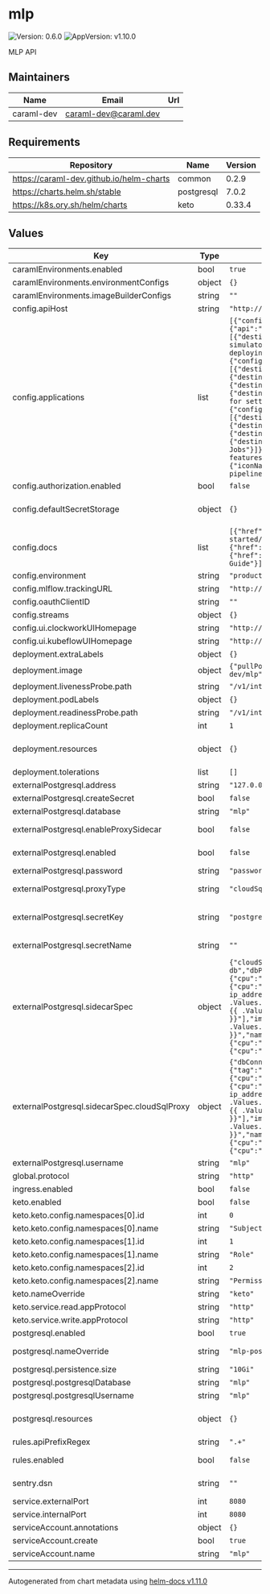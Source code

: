 # mlp

![Version: 0.6.0](https://img.shields.io/badge/Version-0.6.0-informational?style=flat-square) ![AppVersion: v1.10.0](https://img.shields.io/badge/AppVersion-v1.10.0-informational?style=flat-square)

MLP API

## Maintainers

| Name | Email | Url |
| ---- | ------ | --- |
| caraml-dev | <caraml-dev@caraml.dev> |  |

## Requirements

| Repository | Name | Version |
|------------|------|---------|
| https://caraml-dev.github.io/helm-charts | common | 0.2.9 |
| https://charts.helm.sh/stable | postgresql | 7.0.2 |
| https://k8s.ory.sh/helm/charts | keto | 0.33.4 |

## Values

| Key | Type | Default | Description |
|-----|------|---------|-------------|
| caramlEnvironments.enabled | bool | `true` |  |
| caramlEnvironments.environmentConfigs | object | `{}` |  |
| caramlEnvironments.imageBuilderConfigs | string | `""` |  |
| config.apiHost | string | `"http://mlp/v1"` |  |
| config.applications | list | `[{"configuration":{"api":"/api/merlin/v1","iconName":"machineLearningApp","navigation":[{"destination":"/models","label":"Models"},{"destination":"/transformer-simulator","label":"Transformer Simulator"}]},"description":"Platform for deploying machine learning models","homepage":"/merlin","name":"Merlin"},{"configuration":{"api":"/api/turing/v1","iconName":"graphApp","navigation":[{"destination":"/routers","label":"Routers"},{"destination":"/ensemblers","label":"Ensemblers"},{"destination":"/jobs","label":"Ensembling Jobs"},{"destination":"/experiments","label":"Experiments"}]},"description":"Platform for setting up ML experiments","homepage":"/turing","name":"Turing"},{"configuration":{"api":"/feast/api","iconName":"appSearchApp","navigation":[{"destination":"/entities","label":"Entities"},{"destination":"/featuretables","label":"Feature Tables"},{"destination":"/jobs/batch","label":"Batch Ingestion Jobs"},{"destination":"/jobs/stream","label":"Stream Ingestion Jobs"}]},"description":"Platform for managing and serving ML features","homepage":"/feast","name":"Feast"},{"configuration":{"iconName":"pipelineApp"},"description":"Platform for managing ML pipelines","homepage":"/pipeline","name":"Pipelines"}]` | Enabled CaraML applications |
| config.authorization.enabled | bool | `false` |  |
| config.defaultSecretStorage | object | `{}` | Default Secret Storage for storing secrets. Supported values: "vault". If not specified, secrets will be stored as "internal" secret |
| config.docs | list | `[{"href":"https://github.com/gojek/merlin/blob/main/docs/getting-started/README.md","label":"Merlin User Guide"},{"href":"https://github.com/gojek/turing","label":"Turing User Guide"},{"href":"https://docs.feast.dev/user-guide/overview","label":"Feast User Guide"}]` | Documentation list for caraml components |
| config.environment | string | `"production"` |  |
| config.mlflow.trackingURL | string | `"http://mlflow.mlp"` |  |
| config.oauthClientID | string | `""` | OAuth client id for login |
| config.streams | object | `{}` | Streams list |
| config.ui.clockworkUIHomepage | string | `"http://clockwork.dev"` |  |
| config.ui.kubeflowUIHomepage | string | `"http://kubeflow.org"` |  |
| deployment.extraLabels | object | `{}` | Additional labels to apply on the deployment |
| deployment.image | object | `{"pullPolicy":"IfNotPresent","registry":"ghcr.io","repository":"caraml-dev/mlp","tag":"v1.7.7-build.63-8309142"}` | mlp image related configs |
| deployment.livenessProbe.path | string | `"/v1/internal/live"` |  |
| deployment.podLabels | object | `{}` | Additional labels to apply on the pod level |
| deployment.readinessProbe.path | string | `"/v1/internal/ready"` |  |
| deployment.replicaCount | int | `1` |  |
| deployment.resources | object | `{}` | Configure resource requests and limits, Ref: http://kubernetes.io/docs/user-guide/compute-resources/ |
| deployment.tolerations | list | `[]` |  |
| externalPostgresql.address | string | `"127.0.0.1"` | Host address for the External postgres |
| externalPostgresql.createSecret | bool | `false` |  |
| externalPostgresql.database | string | `"mlp"` | External postgres database schema |
| externalPostgresql.enableProxySidecar | bool | `false` | Enable if you want to configure a sidecar for creating a proxy for your db connections. |
| externalPostgresql.enabled | bool | `false` | If you would like to use an external postgres database, enable it here using this |
| externalPostgresql.password | string | `"password"` |  |
| externalPostgresql.proxyType | string | `"cloudSqlProxy"` | Type of sidecar to be created, mentioned type needs to have the spec below. |
| externalPostgresql.secretKey | string | `"postgresql-password"` | If a secret is created by external systems (eg. Vault)., mention the key under which password is stored in secret (eg. postgresql-password) |
| externalPostgresql.secretName | string | `""` | If a secret is created by external systems (eg. Vault)., mention the secret name here |
| externalPostgresql.sidecarSpec | object | `{"cloudSqlProxy":{"dbConnectionName":"asia-east-1:mlp-db","dbPort":5432,"image":{"tag":"1.33.2"},"resources":{"limits":{"cpu":"1000m","memory":"1G"},"requests":{"cpu":"200m","memory":"512Mi"}},"spec":[{"command":["/cloud_sql_proxy","-ip_address_types=PRIVATE","-log_debug_stdout","-instances={{ .Values.externalPostgresql.sidecarSpec.cloudSqlProxy.dbConnectionName }}=tcp:{{ .Values.externalPostgresql.sidecarSpec.cloudSqlProxy.dbPort }}"],"image":"gcr.io/cloudsql-docker/gce-proxy:{{ .Values.externalPostgresql.sidecarSpec.cloudSqlProxy.image.tag }}","name":"cloud-sql-proxy","resources":{"limits":{"cpu":"1000m","memory":"1G"},"requests":{"cpu":"200m","memory":"512Mi"}},"securityContext":{"runAsNonRoot":true}}]}}` | container spec for the sidecar |
| externalPostgresql.sidecarSpec.cloudSqlProxy | object | `{"dbConnectionName":"asia-east-1:mlp-db","dbPort":5432,"image":{"tag":"1.33.2"},"resources":{"limits":{"cpu":"1000m","memory":"1G"},"requests":{"cpu":"200m","memory":"512Mi"}},"spec":[{"command":["/cloud_sql_proxy","-ip_address_types=PRIVATE","-log_debug_stdout","-instances={{ .Values.externalPostgresql.sidecarSpec.cloudSqlProxy.dbConnectionName }}=tcp:{{ .Values.externalPostgresql.sidecarSpec.cloudSqlProxy.dbPort }}"],"image":"gcr.io/cloudsql-docker/gce-proxy:{{ .Values.externalPostgresql.sidecarSpec.cloudSqlProxy.image.tag }}","name":"cloud-sql-proxy","resources":{"limits":{"cpu":"1000m","memory":"1G"},"requests":{"cpu":"200m","memory":"512Mi"}},"securityContext":{"runAsNonRoot":true}}]}` | container spec for the Google CloudSQL auth proxy sidecar, ref: https://cloud.google.com/sql/docs/postgres/connect-kubernetes-engine |
| externalPostgresql.username | string | `"mlp"` | External postgres database user |
| global.protocol | string | `"http"` |  |
| ingress.enabled | bool | `false` |  |
| keto.enabled | bool | `false` | Enable creating mlp specific keto instance |
| keto.keto.config.namespaces[0].id | int | `0` |  |
| keto.keto.config.namespaces[0].name | string | `"Subject"` |  |
| keto.keto.config.namespaces[1].id | int | `1` |  |
| keto.keto.config.namespaces[1].name | string | `"Role"` |  |
| keto.keto.config.namespaces[2].id | int | `2` |  |
| keto.keto.config.namespaces[2].name | string | `"Permission"` |  |
| keto.nameOverride | string | `"keto"` |  |
| keto.service.read.appProtocol | string | `"http"` |  |
| keto.service.write.appProtocol | string | `"http"` |  |
| postgresql.enabled | bool | `true` | Enable creating mlp specific postgres instance |
| postgresql.nameOverride | string | `"mlp-postgresql"` | override the name here so that db gets created like <release_name>-mlp-postgresql |
| postgresql.persistence.size | string | `"10Gi"` |  |
| postgresql.postgresqlDatabase | string | `"mlp"` |  |
| postgresql.postgresqlUsername | string | `"mlp"` |  |
| postgresql.resources | object | `{}` | Configure resource requests and limits, Ref: http://kubernetes.io/docs/user-guide/compute-resources/ |
| rules.apiPrefixRegex | string | `".+"` |  |
| rules.enabled | bool | `false` | if true, Oathkeeper Rule CRDs will be created for MLP API endpoints |
| sentry.dsn | string | `""` | Sentry DSN value used by both Turing API and Turing UI |
| service.externalPort | int | `8080` |  |
| service.internalPort | int | `8080` |  |
| serviceAccount.annotations | object | `{}` |  |
| serviceAccount.create | bool | `true` |  |
| serviceAccount.name | string | `"mlp"` |  |

----------------------------------------------
Autogenerated from chart metadata using [helm-docs v1.11.0](https://github.com/norwoodj/helm-docs/releases/v1.11.0)
